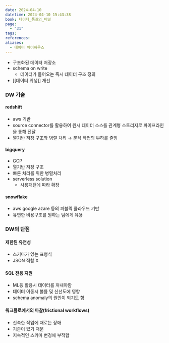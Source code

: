 ```yaml
---
date: 2024-04-10
datetime: 2024-04-10 15:43:38
book: 데이터_품질의_비밀
page:
  - "31"
tags: 
references: 
aliases:
  - 데이터 웨어하우스
---
```

- 구조화된 데이터 저장소
- schema on write
	- 데이터가 들어오는 즉시 데이터 구조 정의
- [[데이터 위생]] 개선

### DW 기술
#### redshift
- aws 기반
- source connector를 활용하여 원시 데이터 소스를 관계형 스토리지로 파이프라인을 통해 전달
- 열기반 저장 구조와 병렬 처리 → 분석 작업의 부하를 줄임
#### bigquery
- GCP
- 열기반 저장 구조
- 빠른 처리를 위한 병렬처리
- serverless solution
	- 사용패턴에 따라 확장
#### snowflake
- aws google azare 등의 퍼블릭 클라우드 기반
- 유연한 비용구조를 원하는 팀에게 유용


### DW의 단점

#### 제한된 유연성
- 스키마가 있는 표형식
- JSON 적합 X
#### SQL 전용 지원
- ML등 활용시 데이터를 꺼내야함
- 데이터 이동시 볼륨 및 신선도에 영향
- schema anomaly의 원인이 되기도 함
#### 워크플로에서의 마찰(frictional workflows)
- 신속한 작업에 때로는 장애
- 기준이 있기 때문
- 지속적인 스키마 변경에 부적합